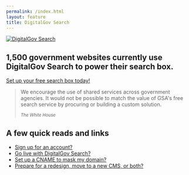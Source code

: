 ```yaml
---
permalink: /index.html
layout: feature
title: DigitalGov Search
---
```

<article class="article feature">
<div class="banner">
  <a href="/">
    <img src="http://f22818b4dfc10241d8a3-f1564c64756a8cfee25b6b19953b1d23.r31.cf2.rackcdn.com/digitalgov_search_logo.png" alt="DigitalGov Search" />
  </a>
</div>

<h1>1,500 government websites currently use DigitalGov&nbsp;Search to power their search box.</h1>

<div class='signup-wrapper'>
  <a href="http://search.usa.gov/login" class="btn btn-primary btn-large">Set up your free search box today!</a>
</div>

<blockquote>
<p>
  We encourage the use of shared services across government agencies. It would not be possible to match the value of GSA's free search service by procuring or building a custom solution.
</p>
<small><cite>The White House</cite></small>
</blockquote>

## A few quick reads and links
<ul>
 <li><a href="/sites/manual/account.html">Sign up for an account?</a></li>
 <li><a href="/blog/go-live.html">Go live with DigitalGov Search?</a></li>
 <li><a href="/sites/manual/cname.html">Set up a CNAME to mask my domain?</a></li>
 <li><a href="/blog/redesign.html">Prepare for a redesign, move to a new CMS, or both?</a></li>
</ul>
</article>

